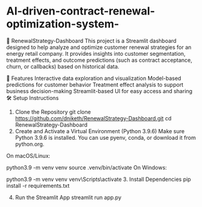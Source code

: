 # AI-driven-contract-renewal-optimization-system-
🔁 RenewalStrategy-Dashboard
This project is a Streamlit dashboard designed to help analyze and optimize customer renewal strategies for an energy retail company. It provides insights into customer segmentation, treatment effects, and outcome predictions (such as contract acceptance, churn, or callbacks) based on historical data.

🚀 Features
Interactive data exploration and visualization
Model-based predictions for customer behavior
Treatment effect analysis to support business decision-making
Streamlit-based UI for easy access and sharing
🛠️ Setup Instructions
1. Clone the Repository
git clone https://github.com/dniketh/RenewalStrategy-Dashboard.git
cd RenewalStrategy-Dashboard
2. Create and Activate a Virtual Environment (Python 3.9.6)
Make sure Python 3.9.6 is installed. You can use pyenv, conda, or download it from python.org.

On macOS/Linux:

python3.9 -m venv venv
source .venv/bin/activate
On Windows:

python3.9 -m venv venv
venv\Scripts\activate
3. Install Dependencies
pip install -r requirements.txt

4. Run the Streamlit App
streamlit run app.py
